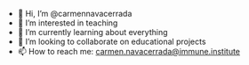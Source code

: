 - 👋 Hi, I’m @carmennavacerrada
- 👀 I’m interested in teaching
- 🌱 I’m currently learning about everything
- 💞️ I’m looking to collaborate on educational projects
- 📫 How to reach me: carmen.navacerrada@immune.institute

<!---
carmennavacerrada/carmennavacerrada is a ✨ special ✨ repository because its `README.md` (this file) appears on your GitHub profile.
You can click the Preview link to take a look at your changes.
--->
